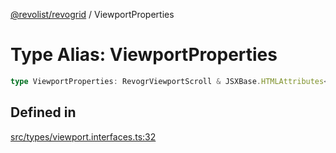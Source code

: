 [@revolist/revogrid](README.md) / ViewportProperties

# Type Alias: ViewportProperties

```ts
type ViewportProperties: RevogrViewportScroll & JSXBase.HTMLAttributes<HTMLRevogrViewportScrollElement>;
```

## Defined in

[src/types/viewport.interfaces.ts:32](https://github.com/revolist/revogrid/blob/7e29dfb64300e0258d5855b03e9cff9116f6c377/src/types/viewport.interfaces.ts#L32)
